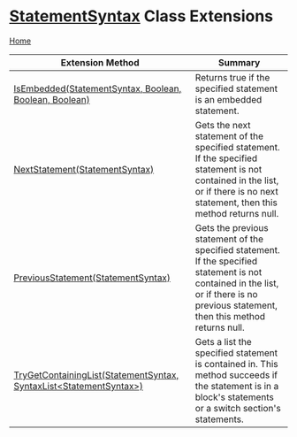 <a name="_Top"></a>

# [StatementSyntax](https://docs.microsoft.com/en-us/dotnet/api/microsoft.codeanalysis.csharp.syntax.statementsyntax) Class Extensions

[Home](../../../../../README.md#_Top)

| Extension Method | Summary |
| ---------------- | ------- |
| [IsEmbedded(StatementSyntax, Boolean, Boolean, Boolean)](../../../../../Roslynator/CSharp/SyntaxExtensions/IsEmbedded/README.md#_Top) | Returns true if the specified statement is an embedded statement\. |
| [NextStatement(StatementSyntax)](../../../../../Roslynator/CSharp/SyntaxExtensions/NextStatement/README.md#_Top) | Gets the next statement of the specified statement\. If the specified statement is not contained in the list, or if there is no next statement, then this method returns null\. |
| [PreviousStatement(StatementSyntax)](../../../../../Roslynator/CSharp/SyntaxExtensions/PreviousStatement/README.md#_Top) | Gets the previous statement of the specified statement\. If the specified statement is not contained in the list, or if there is no previous statement, then this method returns null\. |
| [TryGetContainingList(StatementSyntax, SyntaxList\<StatementSyntax>)](../../../../../Roslynator/CSharp/SyntaxExtensions/TryGetContainingList/README.md#_Top) | Gets a list the specified statement is contained in\. This method succeeds if the statement is in a block's statements or a switch section's statements\. |

